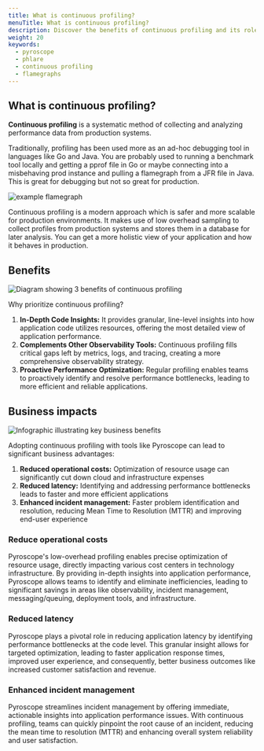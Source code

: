 ```yaml
---
title: What is continuous profiling?
menuTitle: What is continuous profiling?
description: Discover the benefits of continuous profiling and its role in modern application performance analysis.
weight: 20
keywords:
  - pyroscope
  - phlare
  - continuous profiling
  - flamegraphs
---
```


## What is continuous profiling?

**Continuous profiling** is a systematic method of collecting and analyzing performance data from production systems.

Traditionally, profiling has been used more as an ad-hoc debugging tool in languages like Go and Java.
You are probably used to running a benchmark tool locally and getting a pprof file in Go or maybe connecting into a misbehaving prod instance and pulling a flamegraph from a JFR file in Java.
This is great for debugging but not so great for production.

![example flamegraph](https://grafana.com/static/img/pyroscope/pyroscope-ui-single-2023-11-30.png)

Continuous profiling is a  modern approach which is safer and more scalable for production environments.
It makes use of low overhead sampling to collect profiles from production systems and stores them in a database for later analysis.
You can get a more holistic view of your application and how it behaves in production.

## Benefits

![Diagram showing 3 benefits of continuous profiling](https://grafana.com/static/img/pyroscope/profiling-use-cases-diagram.png)

Why prioritize continuous profiling?

1. **In-Depth Code Insights:** It provides granular, line-level insights into how application code utilizes resources, offering the most detailed view of application performance.
2. **Complements Other Observability Tools:** Continuous profiling fills critical gaps left by metrics, logs, and tracing, creating a more comprehensive observability strategy.
3. **Proactive Performance Optimization:** Regular profiling enables teams to proactively identify and resolve performance bottlenecks, leading to more efficient and reliable applications.

## Business impacts

![Infographic illustrating key business benefits](https://grafana.com/static/img/pyroscope/cost-cutting-diagram.png)

Adopting continuous profiling with tools like Pyroscope can lead to significant business advantages:

1. **Reduced operational costs:** Optimization of resource usage can significantly cut down cloud and infrastructure expenses
2. **Reduced latency:** Identifying and addressing performance bottlenecks leads to faster and more efficient applications
3. **Enhanced incident management:** Faster problem identification and resolution, reducing Mean Time to Resolution (MTTR) and improving end-user experience

### Reduce operational costs

Pyroscope's low-overhead profiling enables precise optimization of resource usage, directly impacting various cost centers in technology infrastructure.
By providing in-depth insights into application performance, Pyroscope allows teams to identify and eliminate inefficiencies, leading to significant savings in areas like observability, incident management, messaging/queuing, deployment tools, and infrastructure.

### Reduced latency

Pyroscope plays a pivotal role in reducing application latency by identifying performance bottlenecks at the code level.
This granular insight allows for targeted optimization, leading to faster application response times, improved user experience, and consequently, better business outcomes like increased customer satisfaction and revenue.

### Enhanced incident management

Pyroscope streamlines incident management by offering immediate, actionable insights into application performance issues.
With continuous profiling, teams can quickly pinpoint the root cause of an incident, reducing the mean time to resolution (MTTR) and enhancing overall system reliability and user satisfaction.